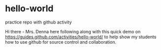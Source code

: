 # hello-world
practice repo with github activity

Hi there - Mrs. Denna here following along with this quick demo on 
https://guides.github.com/activities/hello-world/ to help show my students 
how to use github for source control and collaboration.
